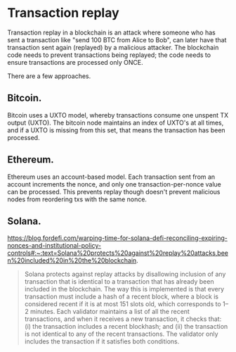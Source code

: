 Transaction replay
==================

Transaction replay in a blockchain is an attack where someone who has sent a transaction like "send 100 BTC from Alice to Bob", can later have that transaction sent again (replayed) by a malicious attacker. The blockchain code needs to prevent transactions being replayed; the code needs to ensure transactions are processed only ONCE.

There are a few approaches.

## Bitcoin.

Bitcoin uses a UXTO model, whereby transactions consume one unspent TX output (UXTO). The bitcoin node maintains an index of UXTO's at all times, and if a UXTO is missing from this set, that means the transaction has been processed.

## Ethereum.

Ethereum uses an account-based model. Each transaction sent from an account increments the nonce, and only one transaction-per-nonce value can be processed. This prevents replay though doesn't prevent malicious nodes from reordering txs with the same nonce.

## Solana.

https://blog.fordefi.com/warping-time-for-solana-defi-reconciling-expiring-nonces-and-institutional-policy-controls#:~:text=Solana%20protects%20against%20replay%20attacks,been%20included%20in%20the%20blockchain.

> Solana protects against replay attacks by disallowing inclusion of any transaction that is identical to a transaction that has already been included in the blockchain. The way this is implemented is that every transaction must include a hash of a recent block, where a block is considered recent if it is at most 151 slots old, which corresponds to 1–2 minutes. Each validator maintains a list of all the recent transactions, and when it receives a new transaction, it checks that: (i) the transaction includes a recent blockhash; and (ii) the transaction is not identical to any of the recent transactions. The validator only includes the transaction if it satisfies both conditions.

